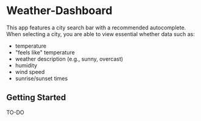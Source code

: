 # Weather-Dashboard

This app features a city search bar with a recommended autocomplete. 
When selecting a city, you are able to view essential whether data such as:
- temperature
- "feels like" temperature
- weather description (e.g., sunny, overcast)
- humidity
- wind speed
- sunrise/sunset times

## Getting Started

TO-DO